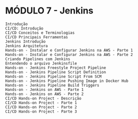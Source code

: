# MÓDULO 7 - Jenkins

    Introdução
    CI/CD: Introdução
    CI/CD Conceitos e Terminologias
    CI/CD Principais Ferramentas
    Jenkins Introdução
    Jenkins Arquitetura
    Hands-on - Instalar e Configurar Jenkins na AWS - Parte 1
    Hands-on - Instalar e Configurar Jenkins na AWS - Parte 2
    Criando Pipelines com Jenkins
    Entendendo o arquivo Jenkinsfile
    Hands-on - Jenkins Freestyle Project Pipeline
    Hands-on - Jenkins Pipeline Script Definition
    Hands-on - Jenkins Pipeline Script From SCM
    Hands-on - Jenkins Pipeline Pushing Image in Docker Hub
    Hands-on - Jenkins Pipeline Build Triggers
    Hands-on - Jenkins on AWS - Parte 1
    Hands-on - Jenkins on AWS - Parte 2
    CI/CD Hands-on Project - Descrição
    CI/CD Hands-on Project - Parte 1
    CI/CD Hands-on Project - Parte 2
    CI/CD Hands-on Project - Parte 3

